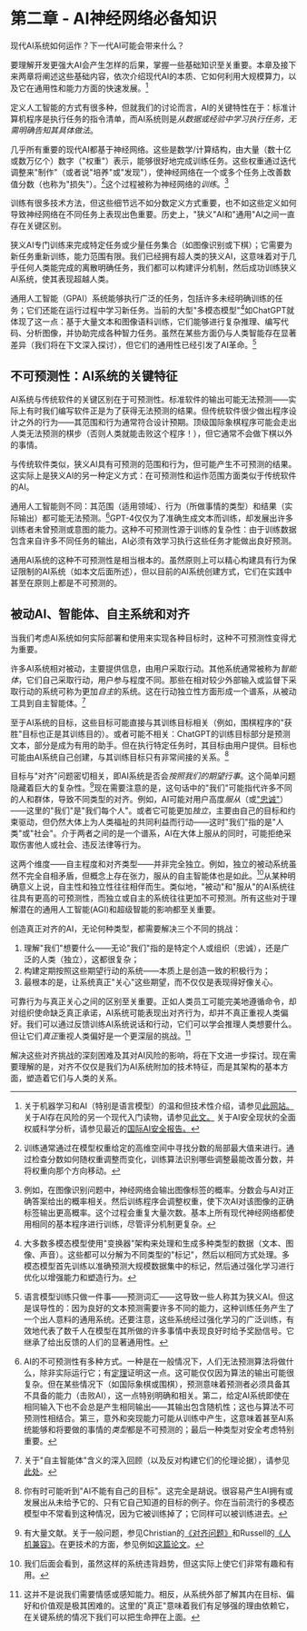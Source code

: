 # 第二章 - AI神经网络必备知识

现代AI系统如何运作？下一代AI可能会带来什么？

要理解开发更强大AI会产生怎样的后果，掌握一些基础知识至关重要。本章及接下来两章将阐述这些基础内容，依次介绍现代AI的本质、它如何利用大规模算力，以及它在通用性和能力方面的快速发展。[^1]

定义人工智能的方式有很多种，但就我们的讨论而言，AI的关键特性在于：标准计算机程序是执行任务的指令清单，而AI系统则是*从数据或经验中学习执行任务，无需明确告知其具体做法*。

几乎所有重要的现代AI都基于神经网络。这些是数学/计算结构，由大量（数十亿或数万亿个）数字（"权重"）表示，能够很好地完成训练任务。这些权重通过迭代调整来"制作"（或者说"培养"或"发现"），使神经网络在一个或多个任务上改善数值分数（也称为"损失"）。[^2]这个过程被称为神经网络的*训练*。[^3]

训练有很多技术方法，但这些细节远不如分数定义方式重要，也不如这些定义如何导致神经网络在不同任务上表现出色重要。历史上，"狭义"AI和"通用"AI之间一直存在关键区别。

狭义AI专门训练来完成特定任务或少量任务集合（如图像识别或下棋）；它需要为新任务重新训练，能力范围有限。我们已经拥有超人类的狭义AI，这意味着对于几乎任何人类能完成的离散明确任务，我们都可以构建评分机制，然后成功训练狭义AI系统，使其表现超越人类。

通用人工智能（GPAI）系统能够执行广泛的任务，包括许多未经明确训练的任务；它们还能在运行过程中学习新任务。当前的大型"多模态模型"[^4]如ChatGPT就体现了这一点：基于大量文本和图像语料训练，它们能够进行复杂推理、编写代码、分析图像，并协助完成各种智力任务。虽然在某些方面仍与人类智能存在显著差异（我们将在下文深入探讨），但它们的通用性已经引发了AI革命。[^5]

## 不可预测性：AI系统的关键特征

AI系统与传统软件的关键区别在于可预测性。标准软件的输出可能无法预测——实际上有时我们编写软件正是为了获得无法预测的结果。但传统软件很少做出程序设计之外的行为——其范围和行为通常符合设计预期。顶级国际象棋程序可能会走出人类无法预测的棋步（否则人类就能击败这个程序！），但它通常不会做下棋以外的事情。

与传统软件类似，狭义AI具有可预测的范围和行为，但可能产生不可预测的结果。这实际上是狭义AI的另一种定义方式：在可预测性和运作范围方面类似于传统软件的AI。

通用人工智能则不同：其范围（适用领域）、行为（所做事情的类型）和结果（实际输出）都可能无法预测。[^6]GPT-4仅仅为了准确生成文本而训练，却发展出许多训练者未曾预测或意图的能力。这种不可预测性源于训练的复杂性：由于训练数据包含来自许多不同任务的输出，AI必须有效学习执行这些任务才能做出良好预测。

通用AI系统的这种不可预测性是相当根本的。虽然原则上可以精心构建具有行为保证限制的AI系统（如本文后面所述），但以目前的AI系统创建方式，它们在实践中甚至在原则上都是不可预测的。

## 被动AI、智能体、自主系统和对齐

当我们考虑AI系统如何实际部署和使用来实现各种目标时，这种不可预测性变得尤为重要。

许多AI系统相对被动，主要提供信息，由用户采取行动。其他系统通常被称为*智能体*，它们自己采取行动，用户参与程度不同。那些在相对较少外部输入或监督下采取行动的系统可称为更加*自主*的系统。这在行动独立性方面形成一个谱系，从被动工具到自主智能体。[^7]

至于AI系统的目标，这些目标可能直接与其训练目标相关（例如，围棋程序的"获胜"目标也正是其训练目的）。或者可能不相关：ChatGPT的训练目标部分是预测文本，部分是成为有用的助手。但在执行特定任务时，其目标由用户提供。目标也可能由AI系统自己创建，与其训练目标只有非常间接的关系。[^8]

目标与"对齐"问题密切相关，即AI系统是否会*按照我们的期望行事*。这个简单问题隐藏着巨大的复杂性。[^9]现在需要注意的是，这句话中的"我们"可能指代许多不同的人和群体，导致不同类型的对齐。例如，AI可能对用户高度*服从*（或["忠诚"](https://arxiv.org/abs/2003.11157)）——这里的"我们"是"我们每个人"。或者它可能更加*独立*，主要由自己的目标和约束驱动，但仍然大体上为人类福祉的共同利益而行动——这时"我们"指的是"人类"或"社会"。介于两者之间的是一个谱系，AI在大体上服从的同时，可能拒绝采取伤害他人或社会、违反法律等行为。

这两个维度——自主程度和对齐类型——并非完全独立。例如，独立的被动系统虽然不完全自相矛盾，但概念上存在张力，服从的自主智能体也是如此。[^10]从某种明确意义上说，自主性和独立性往往相伴而生。类似地，"被动"和"服从"的AI系统往往具有更高的可预测性，而独立或自主的系统往往更加不可预测。所有这些对于理解潜在的通用人工智能(AGI)和超级智能的影响都至关重要。

创造真正对齐的AI，无论何种类型，都需要解决三个不同的挑战：

1. 理解"我们"想要什么——无论"我们"指的是特定个人或组织（忠诚），还是广泛的人类（独立），这都很复杂；
2. 构建定期按照这些期望行动的系统——本质上是创造一致的积极行为；
3. 最根本的是，让系统真正"关心"这些期望，而不仅仅是表现得好像关心。

可靠行为与真正关心之间的区别至关重要。正如人类员工可能完美地遵循命令，却对组织使命缺乏真正承诺，AI系统可能表现出对齐行为，却并不真正重视人类偏好。我们可以通过反馈训练AI系统说话和行动，它们可以学会推理人类想要什么。但让它们*真正*重视人类偏好是一个更深层的挑战。[^11]

解决这些对齐挑战的深刻困难及其对AI风险的影响，将在下文进一步探讨。现在需要理解的是，对齐不仅仅是我们为AI系统附加的技术特征，而是其架构的基本方面，塑造着它们与人类的关系。


[^1]: 关于机器学习和AI（特别是语言模型）的温和但技术性介绍，请参见[此网站。](https://mark-riedl.medium.com/a-very-gentle-introduction-to-large-language-models-without-the-hype-5f67941fa59e) 关于AI存在风险的另一个现代入门读物，请参见[此文。](https://www.thecompendium.ai/) 关于AI安全现状的全面权威科学分析，请参见最近的[国际AI安全报告。](https://arxiv.org/abs/2501.17805)

[^2]: 训练通常通过在模型权重给定的高维空间中寻找分数的局部最大值来进行。通过检查分数如何随权重调整而变化，训练算法识别哪些调整最能改善分数，并将权重向那个方向移动。

[^3]: 例如，在图像识别问题中，神经网络会输出图像标签的概率。分数会与AI对正确答案给出的概率相关。然后训练程序会调整权重，使下次AI对该图像的正确标签输出更高概率。这个过程会重复大量次数。基本上所有现代神经网络都使用相同的基本程序进行训练，尽管评分机制更复杂。

[^4]: 大多数多模态模型使用"变换器"架构来处理和生成多种类型的数据（文本、图像、声音）。这些都可以分解为不同类型的"标记"，然后以相同方式处理。多模态模型首先训练以准确预测大规模数据集中的标记，然后通过强化学习进行优化以增强能力和塑造行为。

[^5]: 语言模型训练只做一件事——预测词汇——这导致一些人称其为狭义AI。但这是误导性的：因为良好的文本预测需要许多不同的能力，这种训练任务产生了一个出人意料的通用系统。还要注意，这些系统经过强化学习的广泛训练，有效地代表了数千人在模型在其所做的许多事情中表现良好时给予奖励信号。它继承了给出反馈的人们的显著通用性。

[^6]: AI的不可预测性有多种方式。一种是在一般情况下，人们无法预测算法将做什么，除非实际运行它；有[定理](https://arxiv.org/abs/1310.3225)证明这一点。这可能仅仅因为算法的输出可能很复杂。但在某些情况下（如国际象棋或围棋），预测意味着预测者必须具备其不具备的能力（击败AI），这一点特别明确和相关。第二，给定AI系统即使在相同输入下也不会总是产生相同输出——其输出包含随机性；这也与算法不可预测性相结合。第三，意外和突现能力可能从训练中产生，这意味着甚至AI系统能够和将要做的事情的*类型*都是不可预测的；最后一种类型对安全考虑特别重要。

[^7]: 关于"自主智能体"含义的深入回顾（以及反对构建它们的伦理论据），请参见[此处](https://arxiv.org/abs/2502.02649)。

[^8]: 你有时可能听到"AI不能有自己的目标"。这完全是胡说。很容易产生AI拥有或发展出从未给予它的、只有它自己知道的目标的例子。你在当前流行的多模态模型中不常看到这种情况，因为它被训练掉了；它同样可以被训练进去。

[^9]: 有大量文献。关于一般问题，参见Christian的[《对齐问题》](https://www.amazon.com/Alignment-Problem-Machine-Learning-Values/dp/0393635821)和Russell的[《人机兼容》](https://www.amazon.com/Human-Compatible-Artificial-Intelligence-Problem/dp/0525558616)。在更技术的方面，参见例如[这篇论文](https://arxiv.org/abs/2209.00626)。

[^10]: 我们后面会看到，虽然这样的系统违背趋势，但这实际上使它们非常有趣和有用。

[^11]: 这并不是说我们需要情感或感知能力。相反，从系统外部了解其内在目标、偏好和价值观是极其困难的。这里的"真正"意味着我们有足够强的理由依赖它，在关键系统的情况下我们可以把生命押在上面。